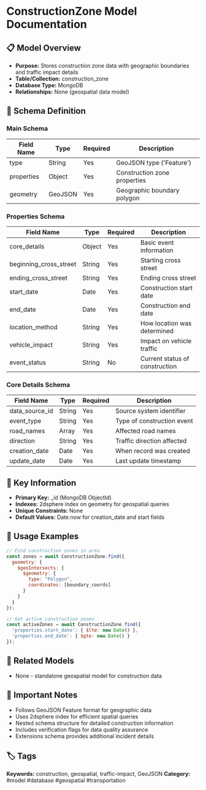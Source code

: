 # ConstructionZone Model Documentation

## 📋 Model Overview
- **Purpose:** Stores construction zone data with geographic boundaries and traffic impact details
- **Table/Collection:** construction_zone
- **Database Type:** MongoDB
- **Relationships:** None (geospatial data model)

## 🔧 Schema Definition

### Main Schema
| **Field Name** | **Type** | **Required** | **Description** |
|----------------|----------|--------------|------------------|
| type | String | Yes | GeoJSON type ('Feature') |
| properties | Object | Yes | Construction zone properties |
| geometry | GeoJSON | Yes | Geographic boundary polygon |

### Properties Schema
| **Field Name** | **Type** | **Required** | **Description** |
|----------------|----------|--------------|------------------|
| core_details | Object | Yes | Basic event information |
| beginning_cross_street | String | Yes | Starting cross street |
| ending_cross_street | String | Yes | Ending cross street |
| start_date | Date | Yes | Construction start date |
| end_date | Date | Yes | Construction end date |
| location_method | String | Yes | How location was determined |
| vehicle_impact | String | Yes | Impact on vehicle traffic |
| event_status | String | No | Current status of construction |

### Core Details Schema
| **Field Name** | **Type** | **Required** | **Description** |
|----------------|----------|--------------|------------------|
| data_source_id | String | Yes | Source system identifier |
| event_type | String | Yes | Type of construction event |
| road_names | Array | Yes | Affected road names |
| direction | String | Yes | Traffic direction affected |
| creation_date | Date | Yes | When record was created |
| update_date | Date | Yes | Last update timestamp |

## 🔑 Key Information
- **Primary Key:** _id (MongoDB ObjectId)
- **Indexes:** 2dsphere index on geometry for geospatial queries
- **Unique Constraints:** None
- **Default Values:** Date.now for creation_date and start fields

## 📝 Usage Examples
```javascript
// Find construction zones in area
const zones = await ConstructionZone.find({
  geometry: {
    $geoIntersects: {
      $geometry: {
        type: "Polygon",
        coordinates: [boundary_coords]
      }
    }
  }
});

// Get active construction zones
const activeZones = await ConstructionZone.find({
  'properties.start_date': { $lte: new Date() },
  'properties.end_date': { $gte: new Date() }
});
```

## 🔗 Related Models
- None - standalone geospatial model for construction data

## 📌 Important Notes
- Follows GeoJSON Feature format for geographic data
- Uses 2dsphere index for efficient spatial queries
- Nested schema structure for detailed construction information
- Includes verification flags for data quality assurance
- Extensions schema provides additional incident details

## 🏷️ Tags
**Keywords:** construction, geospatial, traffic-impact, GeoJSON
**Category:** #model #database #geospatial #transportation
